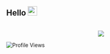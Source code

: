 ## Hello  <img src="https://media.giphy.com/media/hvRJCLFzcasrR4ia7z/giphy.gif" width="25px">


<p align="center"><br>
  <img src="https://discord.c99.nl/widget/theme-1/406759878070108174.png"/>
     </a>
</p>

  ![Profile Views](http://estruyf-github.azurewebsites.net/api/VisitorHit?user=estruyf&repo=github-visitors-badge&countColorcountColor&countColor=%237B1E7A)
